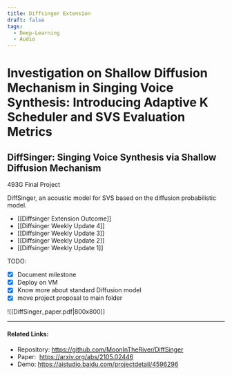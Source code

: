 ```yaml
---
title: Diffsinger Extension
draft: false
tags:
  - Deep-Learning
  - Audio
---
```

# Investigation on Shallow Diffusion Mechanism in Singing Voice Synthesis: Introducing Adaptive K Scheduler and SVS Evaluation Metrics
## DiffSinger: Singing Voice Synthesis via Shallow Diffusion Mechanism
493G Final Project

DiffSinger, an acoustic model for SVS based on the diffusion probabilistic model.

- [[Diffsinger Extension Outcome]]
- [[Diffsinger Weekly Update 4]]
- [[Diffsinger Weekly Update 3]]
- [[Diffsinger Weekly Update 2]]
- [[Diffsinger Weekly Update 1]]

TODO:
- [x] Document milestone
- [x] Deploy on VM 
- [x] Know more about standard Diffusion model
- [x] move project proposal to main folder

![[DiffSinger_paper.pdf|800x800]]

---

#### Related Links:
- Repository: https://github.com/MoonInTheRiver/DiffSinger
- Paper:  https://arxiv.org/abs/2105.02446
- Demo: https://aistudio.baidu.com/projectdetail/4596296